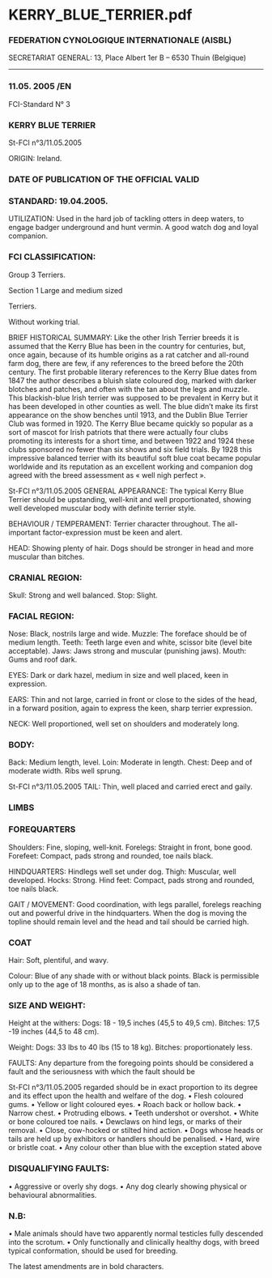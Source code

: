 # KERRY_BLUE_TERRIER.pdf


### FEDERATION CYNOLOGIQUE INTERNATIONALE (AISBL)


SECRETARIAT GENERAL: 13, Place Albert 1er  B – 6530 Thuin (Belgique)
______________________________________________________________________________

### 11.05. 2005  /EN



FCI-Standard N° 3

### KERRY BLUE TERRIER





St-FCI n°3/11.05.2005

ORIGIN: Ireland.

### DATE OF PUBLICATION OF THE OFFICIAL VALID



### STANDARD: 19.04.2005.



UTILIZATION: Used in the hard job of tackling otters in deep
waters, to engage badger underground and hunt vermin.  A good
watch dog and loyal companion.

### FCI CLASSIFICATION:


Group 3
Terriers.

Section 1
Large and medium sized



Terriers.

Without working trial.

BRIEF HISTORICAL SUMMARY:  Like the other Irish Terrier
breeds it is assumed that the Kerry Blue has been in the country for
centuries, but, once again, because of its humble origins as a rat
catcher and all-round farm dog, there are few, if any references to the
breed before the 20th century.  The first probable literary references
to the Kerry Blue dates from 1847  the author describes a bluish slate
coloured dog, marked with darker blotches and patches, and often
with the tan about the legs and muzzle.  This blackish-blue Irish
terrier was supposed to be prevalent in Kerry but it has been
developed in other counties as well.  The blue didn’t make its first
appearance on the show benches until 1913, and the Dublin Blue
Terrier Club was formed in 1920.  The Kerry Blue became quickly
so popular as a sort of mascot for Irish patriots that there were
actually four clubs promoting its interests for a short time, and
between 1922 and 1924 these clubs sponsored no fewer than six
shows and six field trials. By 1928 this impressive balanced terrier
with its beautiful soft blue coat became popular worldwide and its
reputation as an excellent working and companion dog agreed with
the breed assessment as « well nigh perfect ».




St-FCI n°3/11.05.2005
GENERAL APPEARANCE: The typical Kerry Blue Terrier should
be upstanding, well-knit and well proportionated, showing well
developed muscular body with definite terrier style.

BEHAVIOUR / TEMPERAMENT: Terrier character throughout.
The all-important factor-expression must be keen and alert.

HEAD: Showing plenty of hair.  Dogs should be stronger in head
and more muscular than bitches.

### CRANIAL REGION:


Skull: Strong and well balanced.
Stop: Slight.

### FACIAL REGION:


Nose: Black, nostrils large and wide.
Muzzle: The foreface should be of medium length.
Teeth: Teeth large even and white, scissor bite (level bite
acceptable).
Jaws: Jaws strong and muscular (punishing jaws).
Mouth: Gums and roof dark.

EYES: Dark or dark hazel, medium in size and well placed, keen in
expression.

EARS: Thin and not large, carried in front or close to the sides of the
head, in a forward position, again to express the keen, sharp terrier
expression.

NECK: Well proportioned, well set on shoulders and moderately
long.

### BODY:


Back: Medium length, level.
Loin: Moderate in length.
Chest: Deep and of moderate width.  Ribs well sprung.




St-FCI n°3/11.05.2005
TAIL: Thin, well placed and carried erect and gaily.

### LIMBS



### FOREQUARTERS


Shoulders: Fine, sloping, well-knit.
Forelegs: Straight in front, bone good.
Forefeet: Compact, pads strong and rounded, toe nails black.

HINDQUARTERS: Hindlegs well set under dog.
Thigh: Muscular, well developed.
Hocks: Strong.
Hind feet: Compact, pads strong and rounded, toe nails black.

GAIT / MOVEMENT: Good coordination, with legs parallel,
forelegs reaching out and powerful drive in the hindquarters.
When the dog is moving the topline should remain level and the
head and tail should be carried high.

### COAT


Hair:  Soft, plentiful, and wavy.

Colour: Blue of any shade with or without black points.  Black is
permissible only up to the age of 18 months, as is also a shade of tan.

### SIZE AND WEIGHT:


Height at the withers:
Dogs:
18 - 19,5    inches (45,5 to 49,5 cm).
Bitches:
17,5 -19       inches (44,5 to 48   cm).

Weight:
Dogs:
33 lbs to 40 lbs (15 to 18 kg).
Bitches:
proportionately less.


FAULTS: Any departure from the foregoing points should be
considered a fault and the seriousness with which the fault should be



St-FCI n°3/11.05.2005
regarded should be in exact proportion to its degree and its effect
upon the health and welfare of the dog.
• Flesh coloured gums.
• Yellow or light coloured eyes.
• Roach back or hollow back.
• Narrow chest.
• Protruding elbows.
• Teeth undershot or overshot.
• White or bone coloured toe nails.
• Dewclaws on hind legs, or marks of their removal.
• Close, cow-hocked or stilted hind action.
• Dogs whose heads or tails are held up by exhibitors or handlers
should be penalised.
• Hard, wire or bristle coat.
• Any colour other than blue with the exception stated above

### DISQUALIFYING FAULTS:


• Aggressive or overly shy dogs.
• Any dog clearly showing physical or behavioural abnormalities.


### N.B:


• Male animals should have two apparently normal testicles fully
descended into the scrotum.
• Only functionally and clinically healthy dogs, with breed typical
conformation, should be used for breeding.


The latest amendments are in bold characters.






